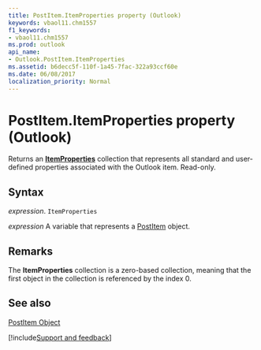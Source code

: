```yaml
---
title: PostItem.ItemProperties property (Outlook)
keywords: vbaol11.chm1557
f1_keywords:
- vbaol11.chm1557
ms.prod: outlook
api_name:
- Outlook.PostItem.ItemProperties
ms.assetid: b6decc5f-110f-1a45-7fac-322a93ccf60e
ms.date: 06/08/2017
localization_priority: Normal
---
```



# PostItem.ItemProperties property (Outlook)

Returns an  **[ItemProperties](Outlook.ItemProperties.md)** collection that represents all standard and user-defined properties associated with the Outlook item. Read-only.


## Syntax

_expression_. `ItemProperties`

_expression_ A variable that represents a [PostItem](Outlook.PostItem.md) object.


## Remarks

The  **ItemProperties** collection is a zero-based collection, meaning that the first object in the collection is referenced by the index 0.


## See also


[PostItem Object](Outlook.PostItem.md)

[!include[Support and feedback](~/includes/feedback-boilerplate.md)]